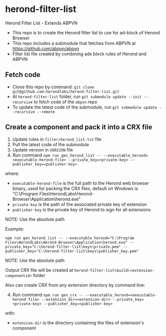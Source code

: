 # herond-filter-list
Herond Filter List - Extends ABPVN 
- This repo is to create the Herond filter list to use for ad-block of Herond Browser
- This repo includes a submodule that fetches from ABPVN at https://github.com/abpvn/abpvn
- Filter list file created by combining ads block rules of Herond and ABPVN

## Fetch code
- Clone this repo by command: `git clone git@github.com:herondlabs/herond-filter-list.git`
- At `herond-filter-list` folder, run `git submodule update --init --recursive` to fetch code of the `abpvn` repo
- To update the latest code of the submodule, run `git submodule update --recursive --remote`

## Create a component and pack it into a CRX file
1. Update rules in `filter/herond_list.txt` file
2. Pull the latest code of the submodule
3. Update version in `VERSION` file
4. Run command `npm run gen_herond_list -- --executable_herond=<executable-herond-file> --private_key=<private-key> --publisher_key=<publisher-key>`

where:
- `executable-herond-file` is the full path to the Herond web browser binary, used for packing the CRX files, default on Windows is "C:\Program Files\HerondLabs\Herond-Browser\Application\herond.exe"
- `private-key` is the path of the associated private key of extension
- `publisher-key` is the private key of Herond to sign for all extensions

NOTE: Use the absolute path

Example: 

`npm run gen_herond_list -- --executable_herond="C:\Program Files\HerondLabs\Herond-Browser\Application\herond.exe" --private_key="C:\herond-filter-list\keys\private.pem" --publisher_key="C:\herond-filter-list\keys\publisher_key.pem"`

NOTE: Use the absolute path

Output CRX file will be created at `herond-filter-list\build\<extension-componentid>` folder

Also can create CRX from any extension directory by command line:

4. Run command `npm run gen_crx -- --executable_herond=<executable-herond-file> --extension_dir=<extension-dir> --private_key=<private-key> --publisher_key=<publisher-key>`

with:

- `extension-dir` is the directory containing the files of extension's component
